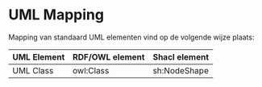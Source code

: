# UML Mapping

Mapping van standaard UML elementen vind op de volgende wijze plaats:

UML Element | RDF/OWL element | Shacl element
------------|-----------------|---------------
UML Class | owl:Class | sh:NodeShape
